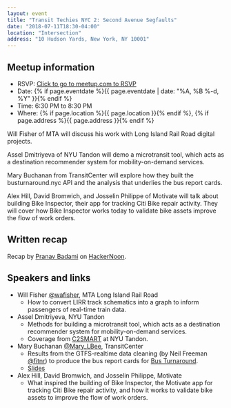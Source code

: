 ```yaml
---
layout: event
title: "Transit Techies NYC 2: Second Avenue Segfaults"
date: "2018-07-11T18:30-04:00"
location: "Intersection"
address: "10 Hudson Yards, New York, NY 10001"
---
```


## Meetup information

- RSVP: [Click to go to meetup.com to RSVP](https://www.meetup.com/Transit-Techies-NYC/events/252950626/)
- Date: {% if page.eventdate %}{{ page.eventdate | date: "%A, %B %-d, %Y" }}{% endif %}
- Time: 6:30 PM to 8:30 PM
- Where: {% if page.location %}{{ page.location }}{% endif %}, {% if page.address %}{{ page.address }}{% endif %}

Will Fisher of MTA will discuss his work with Long Island Rail Road digital projects.

Assel Dmitriyeva of NYU Tandon will demo a microtransit tool, which acts as a destination recommender system for mobility-on-demand services.

Mary Buchanan from TransitCenter will explore how they built the busturnaround.nyc API and the analysis that underlies the bus report cards.

Alex Hill, David Bromwich, and Josselin Philippe of Motivate will talk about building Bike Inspector, their app for tracking Citi Bike repair activity. They will cover how Bike Inspector works today to validate bike assets improve the flow of work orders.

## Written recap

Recap by [Pranav Badami](https://twitter.com/Pranav_Badami) on [HackerNoon](https://hackernoon.com/four-projects-improving-transportation-in-new-york-city-905fb4cd8bac).

## Speakers and links

- Will Fisher [@wafisher](https://twitter.com/wafisher), MTA Long Island Rail Road
  - How to convert LIRR track schematics into a graph to inform passengers of real-time train data.
- Assel Dmitriyeva, NYU Tandon
  - Methods for building a microtransit tool, which acts as a destination recommender system for mobility-on-demand services.
  - Coverage from [C2SMART](http://c2smart.engineering.nyu.edu/2018/07/13/c2smart-student-presents-at-transit-techies-nyc/) at NYU Tandon.
- Mary Buchanan [@Mary_LBee](https://twitter.com/Mary_LBee), TransitCenter
  - Results from the GTFS-realtime data cleaning (by Neil Freeman [@fitnr](https://twitter.com/fitnr)) to produce the bus report cards for [Bus Turnaround](http://busturnaround.nyc).
  - [Slides](presentations/2018-07-11_Buchanan_BusTurnaround.pdf)
- Alex Hill, David Bromwich, and Josselin Philippe, Motivate
  - What inspired the building of Bike Inspector, the Motivate app for tracking Citi Bike repair activity, and how it works to validate bike assets to improve the flow of work orders.
